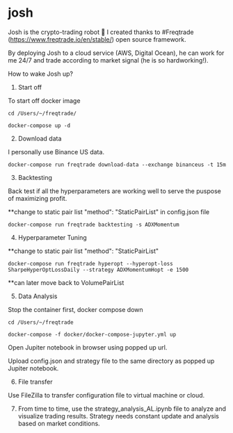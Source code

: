 # josh

Josh is the crypto-trading robot 🤖 I created thanks to #Freqtrade (https://www.freqtrade.io/en/stable/) open source framework. 

By deploying Josh to a cloud service (AWS, Digital Ocean), he can work for me 24/7 and trade according to market signal (he is so hardworking!). 

How to wake Josh up?

1. Start off 

To start off docker image 
```
cd /Users/~/freqtrade/

docker-compose up -d
```

2. Download data

I personally use Binance US data.
```
docker-compose run freqtrade download-data --exchange binanceus -t 15m
```
3. Backtesting

Back test if all the hyperparameters are working well to serve the puspose of maximizing profit.

**change to static pair list "method": "StaticPairList" in config.json file
```
docker-compose run freqtrade backtesting -s ADXMomentum
```

4. Hyperparameter Tuning

**change to static pair list "method": "StaticPairList"
```
docker-compose run freqtrade hyperopt --hyperopt-loss SharpeHyperOptLossDaily --strategy ADXMomentumHopt -e 1500
```
**can later move back to VolumePairList

5. Data Analysis

Stop the container first, docker compose down
```
cd /Users/~/freqtrade

docker-compose -f docker/docker-compose-jupyter.yml up
```
Open Jupiter notebook in browser using popped up url.

Upload config.json and strategy file to the same directory as popped up Jupiter notebook.


6. File transfer

Use FileZilla to transfer configuration file to virtual machine or cloud.


7. From time to time, use the strategy_analysis_AL.ipynb file to analyze and visualize trading results. Strategy needs constant update and analysis based on market conditions.
